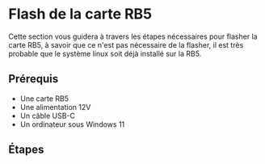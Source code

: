 # Flash de la carte RB5

Cette section vous guidera à travers les étapes nécessaires pour flasher la carte RB5, à savoir que ce n'est pas nécessaire de la flasher, il est très probable que le système linux soit déjà installé sur la RB5.

## Prérequis

- Une carte RB5
- Une alimentation 12V
- Un câble USB-C
- Un ordinateur sous Windows 11

## Étapes
